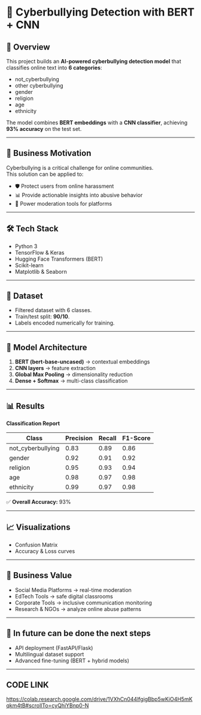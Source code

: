 # 🚨 Cyberbullying Detection with BERT + CNN

## 📌 Overview
This project builds an **AI-powered cyberbullying detection model** that classifies online text into **6 categories**:  
- not_cyberbullying
- other cyberbullying
- gender  
- religion  
- age  
- ethnicity  

The model combines **BERT embeddings** with a **CNN classifier**, achieving **93% accuracy** on the test set.

---

## 🎯 Business Motivation
Cyberbullying is a critical challenge for online communities.  
This solution can be applied to:  
- 🛡️ Protect users from online harassment  
- 📊 Provide actionable insights into abusive behavior  
- 🤖 Power moderation tools for platforms  

---

## 🛠️ Tech Stack
- Python 3  
- TensorFlow & Keras  
- Hugging Face Transformers (BERT)  
- Scikit-learn  
- Matplotlib & Seaborn  

---

## 📂 Dataset
- Filtered dataset with 6 classes.  
- Train/test split: **90/10**.  
- Labels encoded numerically for training.  

---

## 🤖 Model Architecture
1. **BERT (bert-base-uncased)** → contextual embeddings  
2. **CNN layers** → feature extraction  
3. **Global Max Pooling** → dimensionality reduction  
4. **Dense + Softmax** → multi-class classification  

---

## 📊 Results

**Classification Report**

| Class              | Precision | Recall | F1-Score |
|---------------------|-----------|--------|----------|
| not_cyberbullying   | 0.83      | 0.89   | 0.86     |
| gender              | 0.92      | 0.91   | 0.92     |
| religion            | 0.95      | 0.93   | 0.94     |
| age                 | 0.98      | 0.97   | 0.98     |
| ethnicity           | 0.99      | 0.97   | 0.98     |

✅ **Overall Accuracy:** 93%  

---

## 📈 Visualizations
- Confusion Matrix  
- Accuracy & Loss curves  

---
## 💼 Business Value
- Social Media Platforms → real-time moderation
- EdTech Tools → safe digital classrooms
- Corporate Tools → inclusive communication monitoring
- Research & NGOs → analyze online abuse patterns
----
## 📌 In future can be done the next steps

- API deployment (FastAPI/Flask)
- Multilingual dataset support
- Advanced fine-tuning (BERT + hybrid models)
----
## CODE LINK 
https://colab.research.google.com/drive/1VXhCn044lfgigBbp5wKiO4H5mKqkm4tB#scrollTo=cyQhiYBnp0-N


